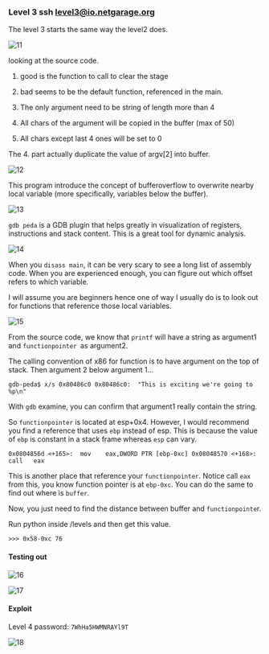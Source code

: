 ###  Level 3	ssh level3@io.netgarage.org

The level 3 starts the same way the level2 does.

![11](https://user-images.githubusercontent.com/41302499/75866192-af3efe80-5e2a-11ea-9b35-92a1312293a0.png)

looking at the source code.

  1.	good is the function to call to clear the stage

  2.	bad seems to be the default function, referenced in the main.

  3.	The only argument need to be string of length more than 4

  4.	All chars of the argument will be copied in the buffer (max of 50)

  5.	All chars except last 4 ones will be set to 0

The 4. part actually duplicate the value of argv[2] into buffer.

![12](https://user-images.githubusercontent.com/41302499/75866196-afd79500-5e2a-11ea-95e8-ff6de6dcc791.png)

This program introduce the concept of bufferoverflow to overwrite nearby local variable (more specifically, variables below the buffer).

![13](https://user-images.githubusercontent.com/41302499/75866197-b0702b80-5e2a-11ea-850d-80af2be01c9b.png)

`gdb peda` is a GDB plugin that helps greatly in visualization of registers, instructions and stack content. This is a great tool for dynamic analysis.

![14](https://user-images.githubusercontent.com/41302499/75866200-b108c200-5e2a-11ea-9087-837acc2dea40.png)

When you `disass main`, it can be very scary to see a long list of assembly code. When you are experienced enough, you can figure out which offset refers to which variable. 

I will assume you are beginners hence one of way I usually do is to look out for functions that reference those local variables.

![15](https://user-images.githubusercontent.com/41302499/75866201-b1a15880-5e2a-11ea-8d45-c6be449b9128.png)

From the source code, we know that `printf` will have a string as argument1 and `functionpointer `as argument2.

The calling convention of x86 for function is to have argument on the top of stack. Then argument 2 below argument 1...

`gdb-peda$ x/s 0x80486c0
0x80486c0:	"This is exciting we're going to %p\n"`

With `gdb` examine, you can confirm that argument1 really contain the string.

So `functionpointer` is located at esp+0x4. However, I would recommend you find a reference that uses `ebp` instead of esp. This is because the value of `ebp` is constant in a stack frame whereas `esp` can vary.

   `0x0804856d <+165>:	mov    eax,DWORD PTR [ebp-0xc]
   0x08048570 <+168>:	call   eax`

This is another place that reference your `functionpointer`. Notice call `eax` from this, you know function pointer is at `ebp-0xc`.
You can do the same to find out where is `buffer`.

Now, you just need to find the distance between buffer and `functionpointe`r.

Run python inside /levels and then get this value.

  `>>> 0x58-0xc
  76`

####  Testing out

![16](https://user-images.githubusercontent.com/41302499/75866203-b2d28580-5e2a-11ea-881b-57b114a92437.png)

![17](https://user-images.githubusercontent.com/41302499/75866208-b36b1c00-5e2a-11ea-89f1-40a1735c2921.png)

####  Exploit

Level 4 password: `7WhHa5HWMNRAYl9T`

![18](https://user-images.githubusercontent.com/41302499/75866213-b403b280-5e2a-11ea-9cd6-c54bb2770bce.png)
